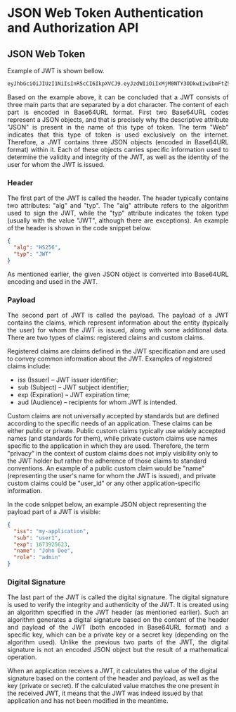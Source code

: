 # JSON Web Token Authentication and Authorization API
<p align="justify">
</p>


## JSON Web Token
<p align="justify">
Example of JWT is shown bellow.
</p>

```bash
eyJhbGciOiJIUzI1NiIsInR5cCI6IkpXVCJ9.eyJzdWIiOiIxMjM0NTY3ODkwIiwibmFtZSI6IkpvaG4gRG9lIiwiaWF0IjoxNTE2MjM5MDIyfQ.SflKxwRJSMeKKF2QT4fwpMeJf36POk6yJV_adQssw5c
```

<p align="justify">
Based on the example above, it can be concluded that a JWT consists of three main parts that are separated by a dot character. The content of each part is encoded    in Base64URL format. First two Base64URL codes represent a JSON objects, and that is precisely why the descriptive attribute "JSON" is present in the name of this type     of token. The term "Web" indicates that this type of token is used exclusively on the internet.
Therefore, a JWT contains three JSON objects (encoded in Base64URL format) within it. Each of these objects carries specific information used to determine the validity and integrity of the JWT, as well as the identity of the user for whom the JWT is issued.
</p>


### Header
<p align="justify">
The first part of the JWT is called the header. The header typically contains two attributes: "alg" and "typ". The "alg" attribute refers to the algorithm used to sign the JWT, while the "typ" attribute indicates the token type (usually with the value "JWT", although there are exceptions). An example of the header is shown in the code snippet below.
</p>

```json
{
  "alg": "HS256",
  "typ": "JWT"
}
```
<p align="justify">
As mentioned earlier, the given JSON object is converted into Base64URL encoding and used in the JWT.
</p>


### Payload
<p align="justify">
The second part of JWT is called the payload. The payload of a JWT contains the claims, which represent information about the entity (typically the user) for whom the JWT is issued, along with some additional data. There are two types of claims: registered claims and custom claims.

Registered claims are claims defined in the JWT specification and are used to convey common information about the JWT. Examples of registered claims include:
  <ul>
    <li>iss (Issuer) – JWT issuer identifier;</li>
    <li>sub (Subject) – JWT subject identifier;</li>
    <li>exp (Expiration) – JWT expiration time;</li>
    <li>aud (Audience) – recipients for whom JWT is intended.</li>
  </ul>
Custom claims are not universally accepted by standards but are defined according to the specific needs of an application. These claims can be either public or private. Public custom claims typically use widely accepted names (and standards for them), while private custom claims use names specific to the application in which they are used. Therefore, the term "privacy" in the context of custom claims does not imply visibility only to the JWT holder but rather the adherence of those claims to standard conventions. An example of a public custom claim would be "name" (representing the user's name for whom the JWT is issued), and private custom claims could be "user_id" or any other application-specific information.

In the code snippet below, an example JSON object representing the payload part of a JWT is visible:
</p>

```json
{
  "iss": "my-application",
  "sub": "user1",
  "exp": 1673925623,
  "name": "John Doe",
  "role": "admin"
}

```


### Digital Signature
<p align="justify">The last part of the JWT is called the digital signature. The digital signature is used to verify the integrity and authenticity of the JWT. It is created using an algorithm specified in the JWT header (as mentioned earlier). Such an algorithm generates a digital signature based on the content of the header and payload of the JWT (both encoded in Base64URL format) and a specific key, which can be a private key or a secret key (depending on the algorithm used). Unlike the previous two parts of the JWT, the digital signature is not an encoded JSON object but the result of a mathematical operation.

When an application receives a JWT, it calculates the value of the digital signature based on the content of the header and payload, as well as the key (private or secret). If the calculated value matches the one present in the received JWT, it means that the JWT was indeed issued by that application and has not been modified in the meantime.
</p>
